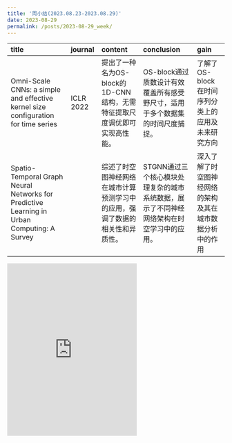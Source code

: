 ```yaml
---
title: '周小结(2023.08.23-2023.08.29)'
date: 2023-08-29
permalink: /posts/2023-08-29_week/
---
```

| title                                                                                      | journal   | content                                                                      | conclusion                                                                              | gain                                                     |
|:-------------------------------------------------------------------------------------------|:----------|:-----------------------------------------------------------------------------|:----------------------------------------------------------------------------------------|:---------------------------------------------------------|
| Omni-Scale CNNs: a simple and effective kernel size configuration for time series          | ICLR 2022 | 提出了一种名为OS-block的1D-CNN结构，无需特征提取尺度调优即可实现高性能。     | OS-block通过质数设计有效覆盖所有感受野尺寸，适用于多个数据集的时间尺度捕捉。            | 了解了OS-block在时间序列分类上的应用及未来研究方向       |
| Spatio-Temporal Graph Neural Networks for Predictive Learning in Urban Computing: A Survey |           | 综述了时空图神经网络在城市计算预测学习中的应用，强调了数据的相关性和异质性。 | STGNN通过三个核心模块处理复杂的城市系统数据，展示了不同神经网络架构在时空学习中的应用。 | 深入了解了时空图神经网络的架构及其在城市数据分析中的作用 |

<embed src="http://127.0.0.1:4000/files/post/2023-08-29-week.pdf" type="application/pdf" height="400px" />
    